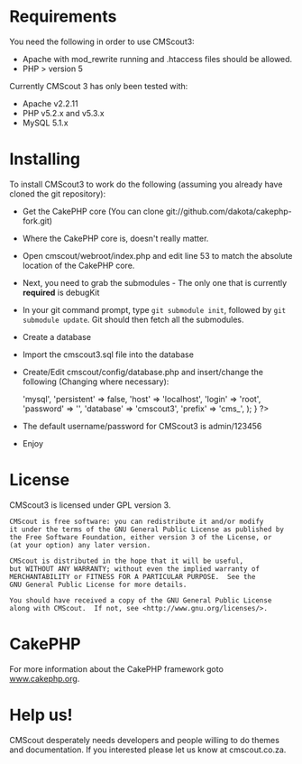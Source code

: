 # Requirements
You need the following in order to use CMScout3:
-	Apache with mod_rewrite running and .htaccess files should be allowed.
-	PHP > version 5

Currently CMScout 3 has only been tested with:
-	Apache v2.2.11
-	PHP v5.2.x and v5.3.x
-	MySQL 5.1.x

# Installing
To install CMScout3 to work do the following (assuming you already have cloned the git repository):
-	Get the CakePHP core (You can clone git://github.com/dakota/cakephp-fork.git)
-	Where the CakePHP core is, doesn't really matter.
-	Open cmscout/webroot/index.php and edit line 53 to match the absolute location of the CakePHP core.
-	Next, you need to grab the submodules - The only one that is currently **required** is debugKit
-	In your git command prompt, type `git submodule init`, followed by `git submodule update`. Git should then fetch all the submodules.
-	Create a database
-	Import the cmscout3.sql file into the database
-	Create/Edit cmscout/config/database.php and insert/change the following (Changing where necessary):

	<?php
		class DATABASE_CONFIG {

			var $default = array(
				'driver' => 'mysql',
				'persistent' => false,
				'host' => 'localhost',
				'login' => 'root',
				'password' => '',
				'database' => 'cmscout3',
				'prefix' => 'cms_',
			);
		}
	?>
	
-	The default username/password for CMScout3 is admin/123456
-	Enjoy

# License
CMScout3 is licensed under GPL version 3.

    CMScout is free software: you can redistribute it and/or modify
    it under the terms of the GNU General Public License as published by
    the Free Software Foundation, either version 3 of the License, or
    (at your option) any later version.

    CMScout is distributed in the hope that it will be useful,
    but WITHOUT ANY WARRANTY; without even the implied warranty of
    MERCHANTABILITY or FITNESS FOR A PARTICULAR PURPOSE.  See the
    GNU General Public License for more details.

    You should have received a copy of the GNU General Public License
    along with CMScout.  If not, see <http://www.gnu.org/licenses/>.

# CakePHP
For more information about the CakePHP framework goto www.cakephp.org.

# Help us!
CMScout desperately needs developers and people willing to do themes and documentation. If you interested please let us know at cmscout.co.za.